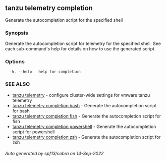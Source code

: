 ## tanzu telemetry completion

Generate the autocompletion script for the specified shell

### Synopsis

Generate the autocompletion script for telemetry for the specified shell.
See each sub-command's help for details on how to use the generated script.


### Options

```
  -h, --help   help for completion
```

### SEE ALSO

* [tanzu telemetry](tanzu_telemetry.md)	 - configure cluster-wide settings for vmware tanzu telemetry
* [tanzu telemetry completion bash](tanzu_telemetry_completion_bash.md)	 - Generate the autocompletion script for bash
* [tanzu telemetry completion fish](tanzu_telemetry_completion_fish.md)	 - Generate the autocompletion script for fish
* [tanzu telemetry completion powershell](tanzu_telemetry_completion_powershell.md)	 - Generate the autocompletion script for powershell
* [tanzu telemetry completion zsh](tanzu_telemetry_completion_zsh.md)	 - Generate the autocompletion script for zsh

###### Auto generated by spf13/cobra on 14-Sep-2022
